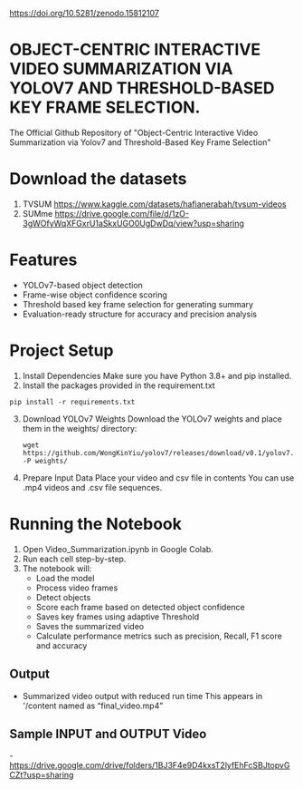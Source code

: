 https://doi.org/10.5281/zenodo.15812107

# OBJECT-CENTRIC INTERACTIVE VIDEO SUMMARIZATION VIA YOLOV7 AND THRESHOLD-BASED KEY FRAME SELECTION.

The Official Github Repository of "Object-Centric Interactive Video Summarization via Yolov7 and Threshold-Based Key Frame Selection" 

# Download the datasets
  1. TVSUM
  https://www.kaggle.com/datasets/hafianerabah/tvsum-videos
  2.  SUMme
  https://drive.google.com/file/d/1zO-3gWOfyWqXFGxrU1aSkxUGO0UgDwDq/view?usp=sharing

# Features
- YOLOv7-based object detection
- Frame-wise object confidence scoring
- Threshold based key frame selection for generating summary
- Evaluation-ready structure for accuracy and precision analysis
  
# Project Setup

1. Install Dependencies
Make sure you have Python 3.8+ and pip installed.
2. Install the packages provided in the requirement.txt
 ```
pip install -r requirements.txt
 ```
3. Download YOLOv7 Weights
Download the YOLOv7 weights and place them in the weights/ directory:
    ```
    wget https://github.com/WongKinYiu/yolov7/releases/download/v0.1/yolov7.pt -P weights/
    ```
4. Prepare Input Data
Place your video  and csv file in contents You can use .mp4 videos and .csv file sequences.

# Running the Notebook
1.	Open Video_Summarization.ipynb in Google Colab.
2.	Run each cell step-by-step.
3.	The notebook will:
    - Load the model
    - Process video frames
    - Detect objects
    - Score each frame based on detected object confidence
    - Saves key frames using adaptive Threshold
    - Saves the summarized video 
    - Calculate performance metrics such as precision, Recall, F1 score and accuracy

## Output
- Summarized video output with reduced run time This appears  in '/content named as   “final_video.mp4”
## Sample INPUT and OUTPUT Video
-https://drive.google.com/drive/folders/1BJ3F4e9D4kxsT2lyfEhFcSBJtopvGCZt?usp=sharing



